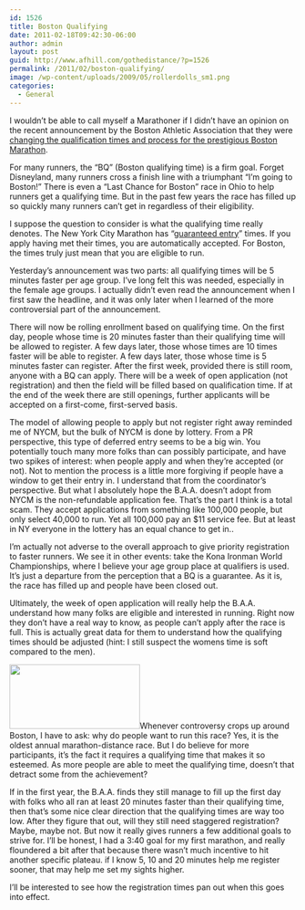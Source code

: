 ```yaml
---
id: 1526
title: Boston Qualifying
date: 2011-02-18T09:42:30-06:00
author: admin
layout: post
guid: http://www.afhill.com/gothedistance/?p=1526
permalink: /2011/02/boston-qualifying/
image: /wp-content/uploads/2009/05/rollerdolls_sm1.png
categories:
  - General
---
```

I wouldn&#8217;t be able to call myself a Marathoner if I didn&#8217;t have an opinion on the recent announcement by the Boston Athletic Association that they were [changing the qualification times and process for the prestigious Boston Marathon](http://www.baa.org/news-and-press/news-listing/2011/february/boston-athletic-association-announces-new-registration-process.aspx).

For many runners, the &#8220;BQ&#8221; (Boston qualifying time) is a firm goal. Forget Disneyland, many runners cross a finish line with a triumphant &#8220;I&#8217;m going to Boston!&#8221; There is even a &#8220;Last Chance for Boston&#8221; race in Ohio to help runners get a qualifying time. But in the past few years the race has filled up so quickly many runners can&#8217;t get in regardless of their eligibility.

I suppose the question to consider is what the qualifying time really denotes. The New York City Marathon has &#8220;[guaranteed entry](http://www.ingnycmarathon.org/entrantinfo/apply.htm)&#8221; times. If you apply having met their times, you are automatically accepted. For Boston, the times truly just mean that you are eligible to run.

Yesterday&#8217;s announcement was two parts: all qualifying times will be 5 minutes faster per age group. I&#8217;ve long felt this was needed, especially in the female age groups. I actually didn&#8217;t even read the announcement when I first saw the headline, and it was only later when I learned of the more controversial part of the announcement.

There will now be rolling enrollment based on qualifying time. On the first day, people whose time is 20 minutes faster than their qualifying time will be allowed to register. A few days later, those whose times are 10 times faster will be able to register. A few days later, those whose time is 5 minutes faster can register. After the first week, provided there is still room, anyone with a BQ can apply. There will be a week of open application (not registration) and then the field will be filled based on qualification time. If at the end of the week there are still openings, further applicants will be accepted on a first-come, first-served basis.

The model of allowing people to apply but not register right away reminded me of NYCM, but the bulk of NYCM is done by lottery. From a PR perspective, this type of deferred entry seems to be a big win. You potentially touch many more folks than can possibly participate, and have two spikes of interest: when people apply and when they&#8217;re accepted (or not). Not to mention the process is a little more forgiving if people have a window to get their entry in. I understand that from the coordinator&#8217;s perspective. But what I absolutely hope the B.A.A. doesn&#8217;t adopt from NYCM is the non-refundable application fee. That&#8217;s the part I think is a total scam. They accept applications from something like 100,000 people, but only select 40,000 to run. Yet all 100,000 pay an $11 service fee. But at least in NY everyone in the lottery has an equal chance to get in..

I&#8217;m actually not adverse to the overall approach to give priority registration to faster runners. We see it in other events: take the Kona Ironman World Championships, where I believe your age group place at qualifiers is used. It&#8217;s just a departure from the perception that a BQ is a guarantee. As it is, the race has filled up and people have been closed out.

Ultimately, the week of open application will really help the B.A.A. understand how many folks are eligible and interested in running. Right now they don&#8217;t have a real way to know, as people can&#8217;t apply after the race is full. This is actually great data for them to understand how the qualifying times should be adjusted (hint: I still suspect the womens time is soft compared to the men). 

[<img src="http://www.afhill.com/gothedistance/wp-content/uploads/2009/05/rollerdolls_sm.png" alt="" title="rollerdolls twitter" width="229" height="113" class="alignright size-full wp-image-937" />](http://www.afhill.com/gothedistance/wp-content/uploads/2009/05/rollerdolls_sm.png)Whenever controversy crops up around Boston, I have to ask: why do people want to run this race? Yes, it is the oldest annual marathon-distance race. But I do believe for more participants, it&#8217;s the fact it requires a qualifying time that makes it so esteemed. As more people are able to meet the qualifying time, doesn&#8217;t that detract some from the achievement? 

If in the first year, the B.A.A. finds they still manage to fill up the first day with folks who all ran at least 20 minutes faster than their qualifying time, then that&#8217;s some nice clear direction that the qualifying times are way too low. After they figure that out, will they still need staggered registration? Maybe, maybe not. But now it really gives runners a few additional goals to strive for. I&#8217;ll be honest, I had a 3:40 goal for my first marathon, and really floundered a bit after that because there wasn&#8217;t much incentive to hit another specific plateau. if I know 5, 10 and 20 minutes help me register sooner, that may help me set my sights higher.

I&#8217;ll be interested to see how the registration times pan out when this goes into effect.